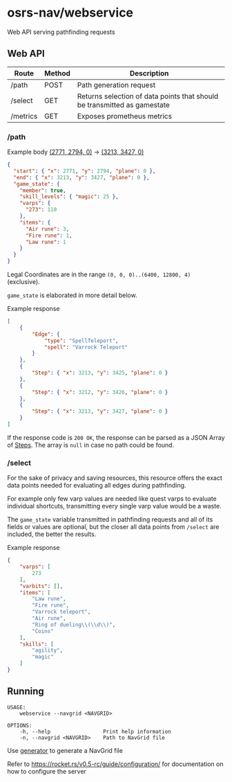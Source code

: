 # osrs-nav/webservice
Web API serving pathfinding requests

## Web API
| Route     | Method | Description                                                              |
|-----------|--------|--------------------------------------------------------------------------|
| /path   | POST   | Path generation request                                                  |
| /select  | GET    | Returns selection of data points that should be transmitted as gamestate |
| /metrics | GET    | Exposes prometheus metrics                                               |

### /path
Example body [(2771, 2794, 0)](https://explv.github.io/?centreX=2771&centreY=2794&centreZ=0&zoom=10) -> [(3213, 3427, 0)](https://explv.github.io/?centreX=3213&centreY=3427&centreZ=0&zoom=10)
```json
{
  "start": { "x": 2771, "y": 2794, "plane": 0 },
  "end": { "x": 3213, "y": 3427, "plane": 0 },
  "game_state": {
    "member": true,
    "skill_levels": { "magic": 25 },
    "varps": {
      "273": 110
    },
    "items": {
      "Air rune": 3,
      "Fire rune": 1,
      "Law rune": 1
    }
  }
}
```
Legal Coordinates are in the range `(0, 0, 0)..(6400, 12800, 4)` (exclusive).

`game_state` is elaborated in more detail below. 

Example response
```json
[
    {
        "Edge": {
            "type": "SpellTeleport",
            "spell": "Varrock Teleport"
        }
    },
    {
        "Step": { "x": 3213, "y": 3425, "plane": 0 }
    },
    {
        "Step": { "x": 3212, "y": 3426, "plane": 0 }
    },
    {
        "Step": { "x": 3213, "y": 3427, "plane": 0 }
    }
]
```

If the response code is `200 OK`, the response can be parsed as a JSON Array of [Steps](../pathfinder/src/lib.rs). The array is `null` in case no path could be found.

### /select

For the sake of privacy and saving resources, this resource offers the exact data points needed for evaluating all edges during pathfinding.

For example only few varp values are needed like quest varps to evaluate individual shortcuts, transmitting every single varp value would be a waste.

The `game_state` variable transmitted in pathfinding requests and all of its fields or values are optional, but the closer all data points from `/select` are included, the better the results.

Example response
```json
{
    "varps": [
        273
    ],
    "varbits": [],
    "items": [
        "Law rune",
        "Fire rune",
        "Varrock teleport",
        "Air rune",
        "Ring of dueling\\(\\d\\)",
        "Coins"
    ],
    "skills": [
        "agility",
        "magic"
    ]
}
```

## Running

```
USAGE:
    webservice --navgrid <NAVGRID>

OPTIONS:
    -h, --help                 Print help information
    -n, --navgrid <NAVGRID>    Path to NavGrid file
```

Use [generator](../generator) to generate a NavGrid file 

Refer to https://rocket.rs/v0.5-rc/guide/configuration/ for documentation on how to configure the server 
